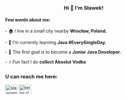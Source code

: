 <h3 align="center">Hi 👋 I'm Sławek!</h3>

<h4 align="left">Few words about me:</h4>
<p>- 🏠 I live in a small city nearby <b>Wrocław, Poland.</b></p>
  <p>- 🌱 I’m currently learning <b>Java #EverySingleDay.</b></p>
  <p>- 🎯 The first goal is to become a <b>Junior Java Developer.</b></p>
  <p>- ⚡ Fun fact I do <b>collect Absolut Vodka</b></p>

<h3 align="left">U can reach me here:</h3>
<p align="left">
<a href="https://linkedin.com/in/slawomir-blaszkiewicz" target="blank"><img align="center" src="https://raw.githubusercontent.com/rahuldkjain/github-profile-readme-generator/master/src/images/icons/Social/linked-in-alt.svg" alt="slawomir-blaszkiewicz" height="30" width="40" /></a>
<a href="https://www.youtube.com/c/https://www.youtube.com/channel/ucdrg_kpl9qm_zkftqbksjha" target="blank"><img align="center" src="https://raw.githubusercontent.com/rahuldkjain/github-profile-readme-generator/master/src/images/icons/Social/youtube.svg" alt="https://www.youtube.com/channel/ucdrg_kpl9qm_zkftqbksjha" height="30" width="40" /></a>
</p>

